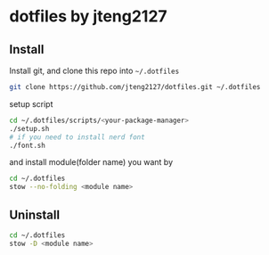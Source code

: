 # dotfiles by jteng2127

## Install

Install git, and clone this repo into `~/.dotfiles`

```bash
git clone https://github.com/jteng2127/dotfiles.git ~/.dotfiles
```

setup script

```bash
cd ~/.dotfiles/scripts/<your-package-manager>
./setup.sh
# if you need to install nerd font
./font.sh
```

and install module(folder name) you want by

```bash
cd ~/.dotfiles
stow --no-folding <module name>
```

## Uninstall

```bash
cd ~/.dotfiles
stow -D <module name>
```

